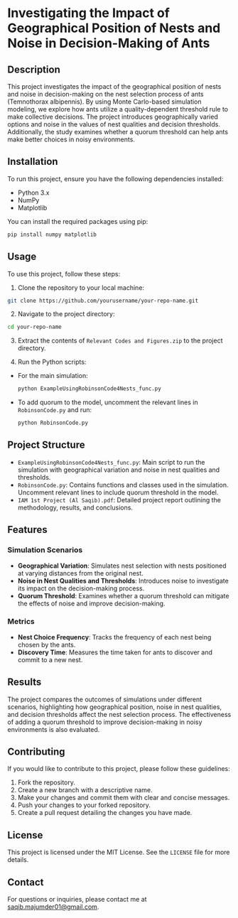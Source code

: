 # Investigating the Impact of Geographical Position of Nests and Noise in Decision-Making of Ants

## Description

This project investigates the impact of the geographical position of nests and noise in decision-making on the nest selection process of ants (Temnothorax albipennis). By using Monte Carlo-based simulation modeling, we explore how ants utilize a quality-dependent threshold rule to make collective decisions. The project introduces geographically varied options and noise in the values of nest qualities and decision thresholds. Additionally, the study examines whether a quorum threshold can help ants make better choices in noisy environments.

## Installation

To run this project, ensure you have the following dependencies installed:

- Python 3.x
- NumPy
- Matplotlib

You can install the required packages using pip:

```bash
pip install numpy matplotlib
```

## Usage

To use this project, follow these steps:

1. Clone the repository to your local machine:

```bash
git clone https://github.com/yourusername/your-repo-name.git
```

2. Navigate to the project directory:

```bash
cd your-repo-name
```

3. Extract the contents of `Relevant Codes and Figures.zip` to the project directory.

4. Run the Python scripts:

- For the main simulation:
  ```bash
  python ExampleUsingRobinsonCode4Nests_func.py
  ```

- To add quorum to the model, uncomment the relevant lines in `RobinsonCode.py` and run:
  ```bash
  python RobinsonCode.py
  ```

## Project Structure

- `ExampleUsingRobinsonCode4Nests_func.py`: Main script to run the simulation with geographical variation and noise in nest qualities and thresholds.
- `RobinsonCode.py`: Contains functions and classes used in the simulation. Uncomment relevant lines to include quorum threshold in the model.
- `IAM 1st Project (Al Saqib).pdf`: Detailed project report outlining the methodology, results, and conclusions.

## Features

### Simulation Scenarios

- **Geographical Variation**: Simulates nest selection with nests positioned at varying distances from the original nest.
- **Noise in Nest Qualities and Thresholds**: Introduces noise to investigate its impact on the decision-making process.
- **Quorum Threshold**: Examines whether a quorum threshold can mitigate the effects of noise and improve decision-making.

### Metrics

- **Nest Choice Frequency**: Tracks the frequency of each nest being chosen by the ants.
- **Discovery Time**: Measures the time taken for ants to discover and commit to a new nest.

## Results

The project compares the outcomes of simulations under different scenarios, highlighting how geographical position, noise in nest qualities, and decision thresholds affect the nest selection process. The effectiveness of adding a quorum threshold to improve decision-making in noisy environments is also evaluated.

## Contributing

If you would like to contribute to this project, please follow these guidelines:

1. Fork the repository.
2. Create a new branch with a descriptive name.
3. Make your changes and commit them with clear and concise messages.
4. Push your changes to your forked repository.
5. Create a pull request detailing the changes you have made.

## License

This project is licensed under the MIT License. See the `LICENSE` file for more details.

## Contact

For questions or inquiries, please contact me at saqib.majumder01@gmail.com.
```
